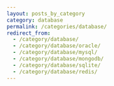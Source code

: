 ```yaml
---
layout: posts_by_category
category: database
permalink: /categories/database/
redirect_from:
  - /category/database/
  - /category/database/oracle/
  - /category/database/mysql/
  - /category/database/mongodb/
  - /category/database/sqlite/
  - /category/database/redis/
---
```

